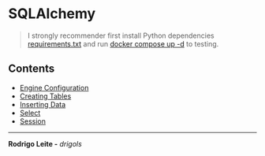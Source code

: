 # SQLAlchemy

> I strongly recommender first install Python dependencies [requirements.txt](requirements.txt) and run [docker compose up -d](docker-compose.yml) to testing.

## Contents

 - [Engine Configuration](modules/engine-configuration.md)
 - [Creating Tables](modules/creating-table.md)
 - [Inserting Data](modules/insert.md)
 - [Select](modules/select.md)
 - [Session](modules/session.md)

---

**Rodrigo Leite -** *drigols*
